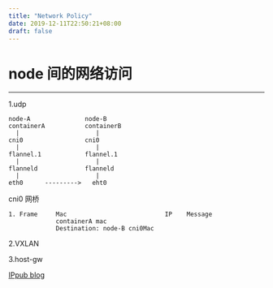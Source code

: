 ```yaml
---
title: "Network Policy"
date: 2019-12-11T22:50:21+08:00
draft: false
---
```


# node 间的网络访问
---
1.udp

    node-A               node-B
    containerA           containerB
      |                     |
    cni0                 cni0
      |                     |
    flannel.1            flannel.1
      |                     |
    flanneld             flanneld
      |                     |
    eth0      --------->   eht0

cni0 网桥

    1. Frame     Mac                           IP    Message
                 containerA mac
                 Destination: node-B cni0Mac
             
             
2.VXLAN


3.host-gw

[IPpub blog](http://blog.itpub.net/28218939/viewspace-2640884/)